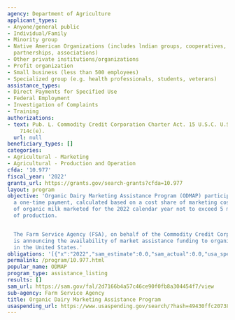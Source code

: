 ```yaml
---
agency: Department of Agriculture
applicant_types:
- Anyone/general public
- Individual/Family
- Minority group
- Native American Organizations (includes lndian groups, cooperatives, corporations,
  partnerships, associations)
- Other private institutions/organizations
- Profit organization
- Small business (less than 500 employees)
- Specialized group (e.g. health professionals, students, veterans)
assistance_types:
- Direct Payments for Specified Use
- Federal Employment
- Investigation of Complaints
- Training
authorizations:
- text: Pub. L. Commodity Credit Corporation Charter Act. 15 U.S.C. U.S.C. &sect;
    714c(e).
  url: null
beneficiary_types: []
categories:
- Agricultural - Marketing
- Agricultural - Production and Operation
cfda: '10.977'
fiscal_year: '2022'
grants_url: https://grants.gov/search-grants?cfda=10.977
layout: program
objective: 'Organic Dairy Marketing Assistance Program (ODMAP) participants will receive
  a one-time payment, calculated based on a cost share of marketing costs on the pounds
  of organic milk marketed for the 2022 calendar year not to exceed 5 million pounds
  of production.


  The Farm Service Agency (FSA), on behalf of the Commodity Credit Corporation (CCC),
  is announcing the availability of market assistance funding to organic dairy operations
  in the United States.'
obligations: '[{"x":"2022","sam_estimate":0.0,"sam_actual":0.0,"usa_spending_actual":0.0},{"x":"2023","sam_estimate":100000000.0,"sam_actual":0.0,"usa_spending_actual":0.0},{"x":"2024","sam_estimate":0.0,"sam_actual":0.0,"usa_spending_actual":0.0}]'
permalink: /program/10.977.html
popular_name: ODMAP
program_type: assistance_listing
results: []
sam_url: https://sam.gov/fal/2d7166b4a57c46ce90f0fb8a304454f7/view
sub-agency: Farm Service Agency
title: Organic Dairy Marketing Assistance Program
usaspending_url: https://www.usaspending.gov/search/?hash=49430ffc207381dcd2ea6d10416423c2
---
```

